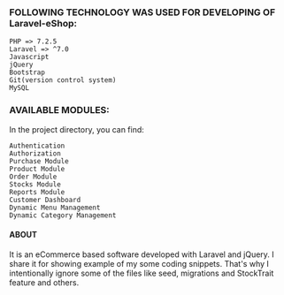 ### FOLLOWING TECHNOLOGY WAS USED FOR DEVELOPING OF Laravel-eShop:

    PHP => 7.2.5
    Laravel => ^7.0
    Javascript
    jQuery
    Bootstrap
    Git(version control system)
    MySQL

### AVAILABLE MODULES:

In the project directory, you can find:

    Authentication
    Authorization
    Purchase Module
    Product Module
    Order Module
    Stocks Module
    Reports Module
    Customer Dashboard
    Dynamic Menu Management
    Dynamic Category Management

#### ABOUT

It is an eCommerce based software developed with Laravel and jQuery. I share it for showing example of my some coding snippets. That's why I intentionally ignore some of the files like seed, migrations and StockTrait feature and others.

